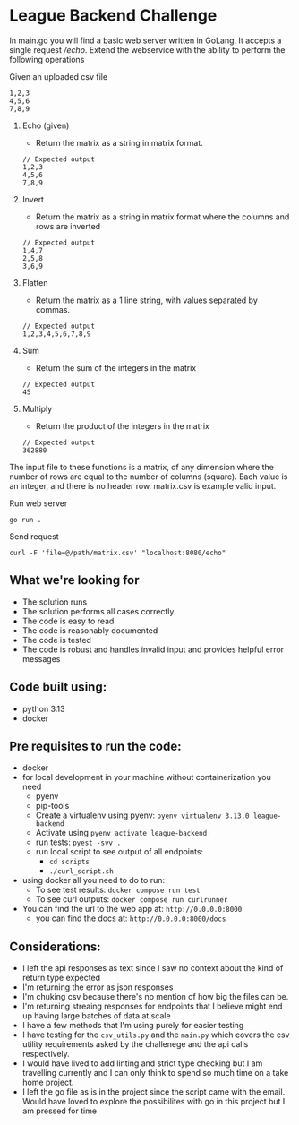 # League Backend Challenge

In main.go you will find a basic web server written in GoLang. It accepts a single request _/echo_. Extend the webservice with the ability to perform the following operations

Given an uploaded csv file
```
1,2,3
4,5,6
7,8,9
```

1. Echo (given)
    - Return the matrix as a string in matrix format.
    
    ```
    // Expected output
    1,2,3
    4,5,6
    7,8,9
    ``` 
2. Invert
    - Return the matrix as a string in matrix format where the columns and rows are inverted
    ```
    // Expected output
    1,4,7
    2,5,8
    3,6,9
    ``` 
3. Flatten
    - Return the matrix as a 1 line string, with values separated by commas.
    ```
    // Expected output
    1,2,3,4,5,6,7,8,9
    ``` 
4. Sum
    - Return the sum of the integers in the matrix
    ```
    // Expected output
    45
    ``` 
5. Multiply
    - Return the product of the integers in the matrix
    ```
    // Expected output
    362880
    ``` 

The input file to these functions is a matrix, of any dimension where the number of rows are equal to the number of columns (square). Each value is an integer, and there is no header row. matrix.csv is example valid input.  

Run web server
```
go run .
```

Send request
```
curl -F 'file=@/path/matrix.csv' "localhost:8080/echo"
```

## What we're looking for

- The solution runs
- The solution performs all cases correctly
- The code is easy to read
- The code is reasonably documented
- The code is tested
- The code is robust and handles invalid input and provides helpful error messages


## Code built using:
- python 3.13
- docker

## Pre requisites to run the code:
- docker
- for local development in your machine without containerization you need
  - pyenv
  - pip-tools
  - Create a virtualenv using pyenv: `pyenv virtualenv 3.13.0 league-backend`
  - Activate using `pyenv activate league-backend`
  - run tests: `pyest -svv .`
  - run local script to see output of all endpoints:
    - `cd scripts`
    - `./curl_script.sh`
- using docker all you need to do to run:
  - To see test results: `docker compose run test`
  - To see curl outputs: `docker compose run curlrunner`
- You can find the url to the web app at: `http://0.0.0.0:8000`
  - you can find the docs at: `http://0.0.0.0:8000/docs`
  
## Considerations:
- I left the api responses as text since I saw no context about the kind of return type expected
- I'm returning the error as json responses
- I'm chuking csv because there's no mention of how big the files can be.
- I'm returning streaing responses for endpoints that I believe might end up having large batches of data at scale
- I have a few methods that I'm using purely for easier testing
- I have testing for the `csv_utils.py` and the `main.py` which covers the csv utility requirements asked by the challenege and the api calls respectively.
- I would have lived to add linting and strict type checking but I am travelling currently and I can only think to spend so much time on a take home project.
- I left the go file as is in the project since the script came with the email. Would have loved to explore the possibilites with go in this project but I am pressed for time
